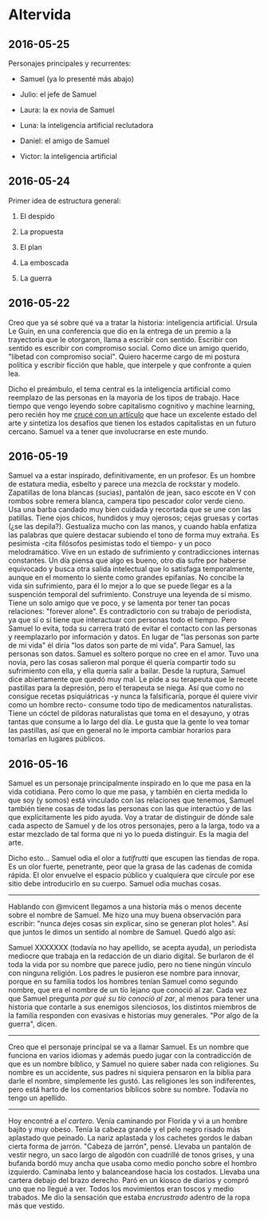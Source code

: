 # Altervida

## 2016-05-25

Personajes principales y recurrentes:

* Samuel (ya lo presenté más abajo)

* Julio: el jefe de Samuel

* Laura: la ex novia de Samuel

* Luna: la inteligencia artificial reclutadora

* Daniel: el amigo de Samuel

* Victor: la inteligencia artificial

## 2016-05-24

Primer idea de estructura general:

1. El despido

2. La propuesta

3. El plan

4. La emboscada

5. La guerra

## 2016-05-22

Creo que ya sé sobre qué va a tratar la historia: inteligencia artificial.
Ursula Le Guin, en una conferencia que dio en la entrega de un premio a la
trayectoria que le otorgaron, llama a escribir con sentido. Escribir con sentido
es escribir con compromiso social. Como dice un amigo querido, "libetad con
compromiso social". Quiero hacerme cargo de mi postura política y escribir
ficción que hable, que interpele y que confronte a quien lea.

Dicho el preámbulo, el tema central es la inteligencia artificial como reemplazo
de las personas en la mayoría de los tipos de trabajo. Hace tiempo que vengo
leyendo sobre capitalismo cognitivo y machine learning, pero recién hoy me
[crucé con un artículo](https://is.gd/z6hIl9) que hace un excelente estado del
arte y sintetiza los desafíos que tienen los estados capitalistas en un futuro
cercano. Samuel va a tener que involucrarse en este mundo.

## 2016-05-19

Samuel va a estar inspirado, definitivamente, en un profesor. Es un hombre de
estatura media, esbelto y parece una mezcla de rockstar y modelo. Zapatillas de
lona blancas (sucias), pantalón de jean, saco escote en V con rombos sobre
remera blanca, campera tipo pescador color verde cieno. Usa una barba candado
muy bien cuidada y recortada que se une con las patillas. Tiene ojos chicos,
hundidos y muy ojerosos; cejas gruesas y cortas (¿se las depila?). Gestualiza
mucho con las manos, y cuando habla enfatiza las palabras que quiere destacar
subiendo el tono de forma muy extraña. Es pesimista -cita filósofos pesimistas
todo el tiempo- y un poco melodramático. Vive en un estado de sufrimiento y
contradicciones internas constantes. Un día piensa que algo es bueno, otro día
sufre por haberse equivocado y busca otra salida intelectual que lo satisfaga
temporalmente, aunque en el momento lo siente como grandes epifanías. No concibe
la vida sin sufrimiento, para él lo mejor a lo que se puede llegar es a la
suspención temporal del sufrimiento. Construye una leyenda de sí mismo. Tiene un
solo amigo que ve poco, y se lamenta por tener tan pocas relaciones: "forever
alone". Es contradictorio con su trabajo de periodista, ya que sí o sí tiene que
interactuar con personas todo el tiempo. Pero Samuel lo evita, toda su carrera
trató de evitar el contacto con las personas y reemplazarlo por información y
datos. En lugar de "las personas son parte de mi vida" él diría "los datos son
parte de mi vida". Para Samuel, las personas son datos. Samuel es soltero porque
no cree en el amor. Tuvo una novia, pero las cosas salieron mal porque él quería
compartir todo su sufrimiento con ella, y ella quería salir a bailar. Desde la
ruptura, Samuel dice abiertamente que quedó muy mal. Le pide a su terapeuta que
le recete pastillas para la depresión, pero el terapeuta se niega. Así que como
no consigue recetas psiquiátricas -y nunca la falsificaría, porque él quiere
vivir como un hombre recto- consume todo tipo de medicamentos naturalistas.
Tiene un cóctel de pildoras naturalistas que toma en el desayuno, y otras tantas
que consume a lo largo del día. Le gusta que la gente lo vea tomar las
pastillas, así que en general no le importa cambiar horarios para tomarlas en
lugares públicos.

## 2016-05-16

Samuel es un personaje principalmente inspirado en lo que me pasa en la vida
cotidiana. Pero como lo que me pasa, y también en cierta medida lo que soy (y
somos) está vinculado con las relaciones que tenemos, Samuel también tiene cosas
de todas las personas con las que interactúo y de las que explícitamente les
pido ayuda. Voy a tratar de distinguir de dónde sale cada aspecto de Samuel y de
los otros personajes, pero a la larga, todo va a estar mezclado de tal forma que
ni yo lo pueda distinguir. Es la magia del arte.

Dicho esto... Samuel odia el olor a *tutifrutti* que escupen las tiendas de
ropa. Es un olor fuerte, penetrante, peor que la grasa de las cadenas de comida
rápida. El olor envuelve el espacio público y cualquiera que circule por ese
sitio debe introducirlo en su cuerpo. Samuel odia muchas cosas.

---

Hablando con @mvicent llegamos a una historia más o menos decente sobre el
nombre de Samuel. Me hizo una muy buena observación para escribir: "nunca dejes
cosas sin explicar, sino se generan plot holes". Así que juntos le dimos un
sentido al nombre de Samuel. Quedó algo así:

Samuel XXXXXXX (todavía no hay apellido, se acepta ayuda), un periodista
mediocre que trabaja en la redacción de un diario digital. Se burlaron de él
toda la vida por su nombre que parece judío, pero no tiene ningún vínculo con
ninguna religión. Los padres le pusieron ese nombre para innovar, porque en su
familia todos los hombres tenían Samuel como segundo nombre, que era el nombre
de un tío lejano que conoció al zar. Cada vez que Samuel pregunta *por qué su
tío conoció al zar*, al menos para tener una historia que contarle a sus
enemigos silenciosos, los distintos miembros de la familia responden con
evasivas e historias muy generales. "Por algo de la guerra", dicen.

---

Creo que el personaje principal se va a llamar Samuel. Es un nombre que funciona
en varios idiomas y además puedo jugar con la contradicción de que es un nombre
bíblico, y Samuel no quiere saber nada con religiones. Su nombre es un
accidente, sus padres ni siquiera pensaron en la biblia para darle el nombre,
simplemente les gustó. Las religiones les son indiferentes, pero está harto de
los comentarios bíblicos sobre su nombre. Todavía no tengo un apellido.

---

Hoy encontré a *el cartero*. Venía caminando por Florida y vi a un hombre bajito
y muy obeso. Tenía la cabeza grande y el pelo negro risado más aplastado que
peinado. La nariz aplastada y los cachetes gordos le daban cierta forma de
jarrón. "Cabeza de jarrón", pensé. Llevaba un pantalón de vestir negro, un saco
largo de algodón con cuadrillé de tonos grises, y una bufanda bordó muy ancha
que usaba como medio poncho sobre el hombro izquierdo. Caminaba lento y
balanceandose hacia los costados. Llevaba una cartera debajo del brazo derecho.
Paró en un kiosco de diarios y compró uno que no llegué a ver. Todos los
movimientos eran toscos y medio trabados. Me dio la sensación que estaba
*encrustrado* adentro de la ropa más que vestido.
